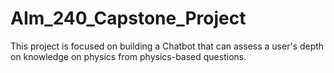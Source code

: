 # AIm_240_Capstone_Project
This project is focused on building a Chatbot that can assess a user's depth on knowledge on physics from physics-based questions.
